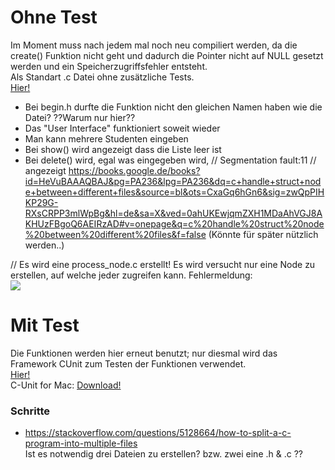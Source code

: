 # Ohne Test
Im Moment muss nach jedem mal noch neu compiliert werden, da die create() Funktion nicht geht und dadurch die Pointer nicht auf NULL gesetzt werden und ein Speicherzugriffsfehler entsteht. <br>
Als Standart .c Datei ohne zusätzliche Tests.<br>
<a href="https://github.com/FelixSchubi/C-Test/tree/master/16.04.2018/Database">Hier!<a> <br>

- Bei begin.h durfte die Funktion nicht den gleichen Namen haben wie die Datei?  ??Warum nur hier?? 
- Das "User Interface" funktioniert soweit wieder
- Man kann mehrere Studenten eingeben
- Bei show() wird angezeigt dass die Liste leer ist 
- Bei delete() wird, egal was eingegeben wird, // Segmentation fault:11 // angezeigt
https://books.google.de/books?id=HeVuBAAAQBAJ&pg=PA236&lpg=PA236&dq=c+handle+struct+node+between+different+files&source=bl&ots=CxaGq6hGn6&sig=zwQpPIHKP29G-RXsCRPP3mlWpBg&hl=de&sa=X&ved=0ahUKEwjqmZXH1MDaAhVGJ8AKHUzFBgoQ6AEIRzAD#v=onepage&q=c%20handle%20struct%20node%20between%20different%20files&f=false (Könnte für später nützlich werden..)

// Es wird eine process_node.c erstellt! Es wird versucht nur eine Node zu erstellen, auf welche jeder zugreifen kann.
Fehlermeldung: <br>
<img src="../Bilder/ArchitectureFailed.png">
  
# Mit Test
Die Funktionen werden hier erneut benutzt; nur diesmal wird das Framework CUnit zum Testen der Funktionen verwendet. <br>
<a href="https://github.com/FelixSchubi/C-Test/tree/master/16.04.2018/DatabaseTest">Hier!<a> <br>
C-Unit for Mac: <a href="http://macappstore.org/cunit/">Download!<a>
  
### Schritte
- https://stackoverflow.com/questions/5128664/how-to-split-a-c-program-into-multiple-files <br>
Ist es notwendig drei Dateien zu erstellen? bzw. zwei eine .h & .c ??
